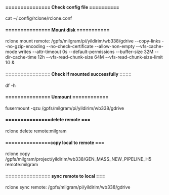 #### =============== Check config file ==========
cat ~/.config/rclone/rclone.conf

#### =============== Mount disk ===========
rclone mount remote: /gpfs/milgram/pi/yildirim/wb338/gdrive --copy-links --no-gzip-encoding --no-check-certificate --allow-non-empty --vfs-cache-mode writes --attr-timeout 0s --default-permissions --buffer-size 32M --dir-cache-time 12h --vfs-read-chunk-size 64M --vfs-read-chunk-size-limit 1G &

#### ===============  Check if mounted successfully ====
df -h
#### ===============  Unmount ============

fusermount -qzu /gpfs/milgram/pi/yildirim/wb338/gdrive


#### ===============delete remote ===
rclone delete remote:milgram
#### ===============copy local to remote ===
rclone copy /gpfs/milgram/project/yildirim/wb338/GEN_MASS_NEW_PIPELINE_H5 remote:milgram

#### =============== sync remote to local ===
rclone sync remote: /gpfs/milgram/pi/yildirim/wb338/gdrive
